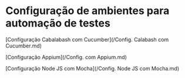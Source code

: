 # Configuração de ambientes para automação de testes

[Configuração Cabalabash com Cucumber](/Config. Calabash com Cucumber.md)

[Configuração Appium](/Config. com Appium.md)

[Configuração Node JS com Mocha](/Config. Node JS com Mocha.md)
